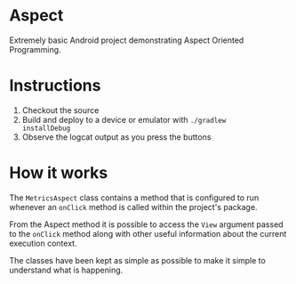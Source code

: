 # Aspect
Extremely basic Android project demonstrating Aspect Oriented Programming.

# Instructions
1. Checkout the source
2. Build and deploy to a device or emulator with <code>./gradlew installDebug</code>
3. Observe the logcat output as you press the buttons

# How it works
The <code>MetricsAspect</code> class contains a method that is configured to run whenever an <code>onClick</code> method is called within the project's package.

From the Aspect method it is possible to access the <code>View</code> argument passed to the <code>onClick</code> method along with other useful information about the current execution context.

The classes have been kept as simple as possible to make it simple to understand what is happening.
